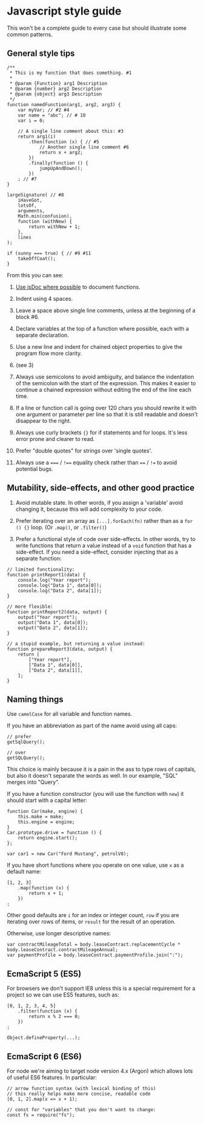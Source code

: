 # Javascript style guide

This won't be a complete guide to every case but should illustrate some common patterns.

## General style tips

```
/**
 * This is my function that does something. #1
 *
 * @param {Function} arg1 Description
 * @param {number} arg2 Description
 * @param {object} arg3 Description
 */
function namedFunction(arg1, arg2, arg3) {
    var myVar; // #2 #4
    var name = "abc"; // # 10
    var i = 0;
    
    // A single line comment about this: #3
    return arg1(i)
        .then(function (x) { // #5
            // Another single line comment #6
            return x + arg2;
        })
        .finally(function () {
            jumpUpAndDown();
        })
    ; // #7
}

largeSignature( // #8
    iHaveGot,
    lotsOf,
    arguments,
    Math.min(confusion),
    function (withNew) {
        return withNew + 1;
    },
    lines
);

if (sunny === true) { // #9 #11
    takeOffCoat();
}

```

From this you can see:

1. [Use jsDoc where possible](http://usejsdoc.org/) to document functions.

2. Indent using 4 spaces.

3. Leave a space above single line comments, unless at the beginning of a block #6.

4. Declare variables at the top of a function where possible, each with a separate declaration.

5. Use a new line and indent for chained object properties to give the program flow more clarity.

6. (see 3)

7. Always use semicolons to avoid ambiguity, and balance the indentation of the semicolon with the start of the
expression. This makes it easier to continue a chained expression without editing the end of the line each time.

8. If a line or function call is going over 120 chars you should rewrite it with one argument or parameter per line
so that it is still readable and doesn't disappear to the right.

9. Always use curly brackets `{}` for if statements and for loops. It's less error prone and clearer to read.

10. Prefer "double quotes" for strings over 'single quotes'.

11. Always use a `===` / `!==` equality check rather than `==` / `!=` to avoid potential bugs.


## Mutability, side-effects, and other good practice

1. Avoid mutable state. In other words, if you assign a 'variable' avoid changing it, because this will add complexity
to your code.

2. Prefer iterating over an array as `[...].forEach(fn)` rather than as a `for () {}` loop. (Or `.map()`, or
`.filter()`)

3. Prefer a functional style of code over side-effects. In other words, try to write functions that return a value
instead of a `void` function that has a side-effect. If you need a side-effect, consider injecting that as a separate
function:

```
// limited functionality:
function printReport1(data) {
    console.log("Year report");
    console.log("Data 1", data[0]);
    console.log("Data 2", data[1]);
}

// more flexible:
function printReport2(data, output) {
    output("Year report");
    output("Data 1", data[0]);
    output("Data 2", data[1]);
}

// a stupid example, but returning a value instead:
function prepareReport3(data, output) {
    return [
        ["Year report"],
        ["Data 1", data[0]],
        ["Data 2", data[1]],
    ];
}
```

## Naming things

Use `camelCase` for all variable and function names.

If you have an abbreviation as part of the name avoid using all caps:

```
// prefer
getSqlQuery();

// over
getSQLQuery();
```

This choice is mainly because it is a pain in the ass to type rows of capitals, but also it doesn't separate the words
as well. In our example, "SQL" merges into "Query".

If you have a function constructor (you will use the function with `new`) it should start with a capital letter:

```
function Car(make, engine) {
    this.make = make;
    this.engine = engine;
}
Car.prototype.drive = function () {
    return engine.start();
};

var car1 = new Car("Ford Mustang", petrolV8);
```

If you have short functions where you operate on one value, use `x` as a default name:

```
[1, 2, 3]
    .map(function (x) {
        return x + 1;
    })
;
```

Other good defaults are `i` for an index or integer count, `row` if you are iterating over rows of items, or `result` 
for the result of an operation.

Otherwise, use longer descriptive names:

```
var contractMileageTotal = body.leaseContract.replacementCycle * body.leaseContract.contractMileageAnnual;
var paymentProfile = body.leaseContract.paymentProfile.join(":");
```

## EcmaScript 5 (ES5)

For browsers we don't support IE8 unless this is a special requirement for a project so we can use ES5 features, such as:

```
[0, 1, 2, 3, 4, 5]
    .filter(function (x) {
        return x % 2 === 0;
    })
;

Object.defineProperty(...);
```


## EcmaScript 6 (ES6)

For node we're aiming to target node version 4.x (Argon) which allows lots of useful ES6 features. In particular:

```
// arrow function syntax (with lexical binding of this)
// this really helps make more concise, readable code
[0, 1, 2].map(x => x + 1);

// const for "variables" that you don't want to change:
const fs = require("fs");
```


